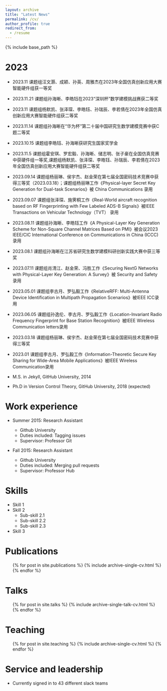 ```yaml
---
layout: archive
title: "Latest News"
permalink: /cv/
author_profile: true
redirect_from:
  - /resume
---
```


{% include base_path %}

2023
======
* 2023.11 课题组汪文灏、成颖、孙英、周雅杰在2023年全国仿真创新应用大赛智能硬件组获一等奖
* 2023.11.21 课题组孙海晰、李皓钰在2023“深圳杯”数学建模挑战赛获二等奖
* 2023.11 课题组杨默凯、张泽琛、李皓钰、孙瑞辰、李若倩在2023年全国仿真创新应用大赛智能硬件组获二等奖
* 2023.11.14 课题组孙海晰在“华为杯”第二十届中国研究生数学建模竞赛中获C题二等奖
* 2023.10.15 课题组李皓钰、孙海晰获研究生国家奖学金
* 2023.11.5 课题组霍安琪、罗宏毅、孙海晰、储志明、张子豪在全国仿真竞赛中获硬件组一等奖,课题组杨默凯、张泽琛、李皓钰、孙瑞辰、李若倩在2023年全国仿真创新应用大赛智能硬件组获二等奖
* 2023.09.14 课题组杨丽琳、侯宇杰、赵金荣在第七届全国密码技术竞赛中获得三等奖（2023.03.18）；课题组杨丽琳工作《Physical-layer Secret Key Generation for Dual-task Scenarios》被 China Communications 录用
* 2023.09.07 课题组张泽琛、施霁桐工作《Real-World aircraft recognition based on RF Fingerprinting with Few Labeled ADS-B Signals》被IEEE Transactions on Vehicular Technology（TVT） 录用
* 2023.08.11 课题组孙海晰、李皓钰工作《A Physical-Layer Key Generation Scheme for Non-Square Channel Matrices Based on PMI》被会议2023 IEEE/CIC International Conference on Communications in China (ICCC) 录用
* 2023.08.1 课题组孙海晰在江苏省研究生数学建模科研创新实践大赛中获三等奖
* 2023.07.11 课题组肖清江、赵金荣、冯胜工作《Securing NextG Networks with Physical-Layer Key Generation: A Survey》被 Security and Safety 录用
* 2023.05.01 课题组李古月、罗弘毅工作《RelativeRFF: Multi-Antenna Device Identification in Multipath Propagation Scenarios》被IEEE ICC录用
* 2023.06.05 课题组孙逸伦、李古月、罗弘毅工作《Location-Invariant Radio Frequency Fingerprint for Base Station Recognition》被IEEE Wireless Communication letters录用
* 2023.03.18 课题组杨丽琳、侯宇杰、赵金荣在第七届全国密码技术竞赛中获得三等奖
* 2023.01 课题组李古月、罗弘毅工作《Information-Theoretic Secure Key Sharing for Wide-Area Mobile Applications》被IEEE Wireless Communication录用

* M.S. in Jekyll, GitHub University, 2014
* Ph.D in Version Control Theory, GitHub University, 2018 (expected)

Work experience
======
* Summer 2015: Research Assistant
  * Github University
  * Duties included: Tagging issues
  * Supervisor: Professor Git

* Fall 2015: Research Assistant
  * Github University
  * Duties included: Merging pull requests
  * Supervisor: Professor Hub
  
Skills
======
* Skill 1
* Skill 2
  * Sub-skill 2.1
  * Sub-skill 2.2
  * Sub-skill 2.3
* Skill 3

Publications
======
  <ul>{% for post in site.publications %}
    {% include archive-single-cv.html %}
  {% endfor %}</ul>
  
Talks
======
  <ul>{% for post in site.talks %}
    {% include archive-single-talk-cv.html %}
  {% endfor %}</ul>
  
Teaching
======
  <ul>{% for post in site.teaching %}
    {% include archive-single-cv.html %}
  {% endfor %}</ul>
  
Service and leadership
======
* Currently signed in to 43 different slack teams
